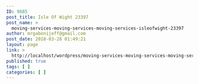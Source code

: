 ```yaml
---
ID: 9885
post_title: Isle Of Wight 23397
post_name: >
  moving-services-moving-services-moving-services-isleofwight-23397
author: mrgabonijeff@gmail.com
post_date: 2018-03-28 01:49:21
layout: page
link: >
  http://localhost/wordpress/moving-services-moving-services-moving-services-isleofwight-23397/
published: true
tags: [ ]
categories: [ ]
---
```

